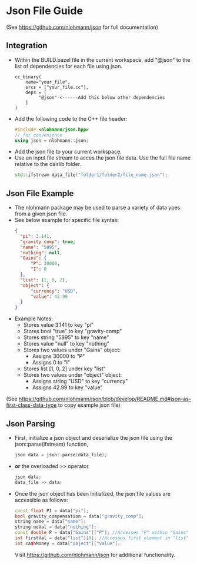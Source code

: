 # Json File Guide
(See https://github.com/nlohmann/json for full documentation)
## Integration
- Within the BUILD.bazel file in the current workspace, add "@json" to the list of dependencies for each file using json.
    ```bazel
    cc_binary(
        name="your_file",
        srcs = ["your_file.cc"],
        deps = [
             "@json" <------Add this below other dependencies
        ]
    )
    ```
- Add the following code to the C++ file header:
  ```cpp
  #include <nlohmann/json.hpp>
  // for convenience
  using json = nlohmann::json;
  ```
- Add the json file to your current workspace.
- Use an input file stream to acces the json file data. Use the full file name relative to the dairlib folder.
  ```cpp
  std::ifstream data_file("folder1/folder2/file_name.json");
  ```
## Json File Example
- The nlohmann package may be used to parse a variety of data ypes from a given json file.
- See below example for specific file syntax:
  ```json
  {
    "pi": 3.141,
    "gravity_comp": true,
    "name": "5895",
    "nothing": null,
    "Gains": {
        "P": 30000,
        "I": 0
    },                    
    "list": [1, 0, 2],
    "object": {
        "currency": "USD",
        "value": 42.99
    }
  }
  ```
- Example Notes:
  - Stores value 3.141 to key "pi"
  - Stores bool "true" to key "gravity-comp"
  - Stores string "5895" to key "name"
  - Stores value "null" to key "nothing"
  - Stores two values under "Gains" object:
    - Assigns 30000 to "P" 
    - Assigns 0 to "I"
  - Stores list [1, 0, 2] under key "list"
  - Stores two values under "object" object:
    - Assigns string "USD" to key "currency"
    - Assigns 42.99 to key "value"
  
(See https://github.com/nlohmann/json/blob/develop/README.md#json-as-first-class-data-type to copy example json file)
## Json Parsing
- First, initialize a json object and deserialize the json file using the json::parse(ifstream) function,
  ```cpp
  json data = json::parse(data_file);
  ```
- **or** the overloaded >> operator.
  ```cpp
  json data;
  data_file >> data;
  ```
- Once the json object has been initialized, the json file values are accessible as follows:
  ```cpp
  const float PI = data["pi"];
  bool gravity_compensation = data["gravity_comp"];
  string name = data["name"];
  string noVal = data["nothing"];
  const double P = data["Gains"]["P"]; //Accesses "P" within "Gains" object
  int firstVal = data["list"][0]; //Accesses first element in "list"
  int ca$hMoney = data["object"]["value"];
  ```
  Visit https://github.com/nlohmann/json for additional functionality.